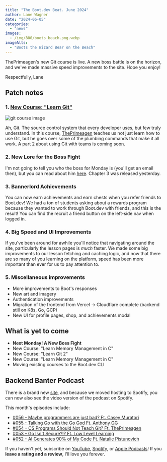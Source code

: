 ```yaml
---
title: "The Boot.dev Beat. June 2024"
author: Lane Wagner
date: "2024-06-05"
categories:
  - "news"
images:
  - /img/800/boots_beach.png.webp
imageAlts:
  - "Boots the Wizard Bear on the Beach"
---
```


ThePrimeagen's new Git course is live. A new boss battle is on the horizon, and we've made massive speed improvements to the site. Hope you enjoy!

Respectfully, Lane

## Patch notes

### 1. [New Course: "Learn Git"](https://www.boot.dev/learn/learn-git)

![git course image](https://storage.googleapis.com/qvault-webapp-dynamic-assets/course_assets/UdsHT64.png)

Ah, Git. The source control system that every developer uses, but few truly understand. In this course, [ThePrimeagen](https://www.boot.dev/teachers/the-primeagen) teaches us not just learn how to use Git, but he goes over some of the plumbing commands that make it all work. A part 2 about using Git with teams is coming soon.

### 2. New Lore for the Boss Fight

I'm not going to tell you who the boss for Monday is (you'll get an email then), but you can read about him [here](https://www.boot.dev/lore). Chapter 3 was released yesterday. 

### 3. Bannerlord Achievements

You can now earn achievements and earn chests when you refer friends to Boot.dev! We had a ton of students asking about a rewards program because they wanted to work through Boot.dev with friends, and this is the result! You can find the recruit a friend button on the left-side nav when logged in.

### 4. Big Speed and UI Improvements

If you've been around for awhile you'll notice that navigating around the site, particularly the lesson pages is *much* faster. We made some big improvements to our lesson fetching and caching logic, and now that there are so many of you learning on the platform, speed has been more important than ever for us to pay attention to.

### 5. Miscellaneous improvements

* More improvements to Boot's responses
* New art and imagery
* Authentication improvements
* Migration of the frontend from Vercel -> Cloudflare complete (backend still on K8s, Go, GCP)
* New UI for profile pages, shop, and achievements modal

## What is yet to come

* **Next Monday! A New Boss Fight**
* New Course: "Learn Memory Management in C"
* New Course: "Learn Git 2"
* New Course: "Learn Memory Management in C"
* Moving existing courses to the Boot.dev CLI

## Backend Banter Podcast

There is a brand new [site](https://www.backendbanter.fm/), and because we moved hosting to Spotify, you can now also see the video version of the podcast on Spotify.

This month's episodes include:

* [#056 - Maybe programmers are just bad? Ft. Casey Muratori](https://podcasters.spotify.com/pod/show/backend-banter-fm/episodes/056---Maybe-Programmers-are-Just-Bad-ft--Casey-Muratori-e2k012l)
* [#055 - Talking Go with the Go God Ft. Anthony GG](https://podcasters.spotify.com/pod/show/backend-banter-fm/episodes/055---Talking-Go-with-the-Go-God-ft--AnthonyGG-e2k012h)
* [#054 - CS Programs Should Not Teach Git? Ft. ThePrimeagen](https://podcasters.spotify.com/pod/show/backend-banter-fm/episodes/054---CS-Programs-Should-NOT-Teach-Git-ft--ThePrimeagen-e2jraci)
* [#053 - Go Isn't Secure?!? Ft. Low Level Learning](https://podcasters.spotify.com/pod/show/backend-banter-fm/episodes/053---Go-isnt-secure----ft--Low-Level-Learning-e2j93h2)
* [#052 - AI Generates 90% of My Code Ft. Natalie Pistunovich](https://podcasters.spotify.com/pod/show/backend-banter-fm/episodes/052---AI-Generates-90-of-My-Code-e2j6sav)

If you haven't yet, subscribe on [YouTube](https://www.youtube.com/@backendbanterfm), [Spotify](https://open.spotify.com/show/35trT95UkRVCkEb6tXndpF), or [Apple Podcasts](https://podcasts.apple.com/us/podcast/backend-banter/id1688115203)! If you **leave a rating and a review**, I'll love you forever.
